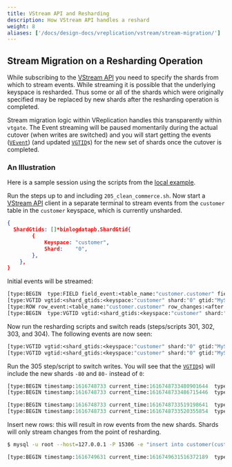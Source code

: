 ```yaml
---
title: VStream API and Resharding
description: How VStream API handles a reshard
weight: 8
aliases: ['/docs/design-docs/vreplication/vstream/stream-migration/']
---
```


## Stream Migration on a Resharding Operation

While subscribing to the [VStream API](../../vstream/) you need to specify the shards from which to stream events. While
streaming it is possible that the underlying keyspace is resharded. Thus some or all of the shards which were originally
specified may be replaced by new shards after the resharding operation is completed.

Stream migration logic within VReplication handles this transparently within `vtgate`. The Event streaming will be paused
momentarily during the actual cutover (when writes are switched) and you will start getting the events
([`VEvent`](https://pkg.go.dev/vitess.io/vitess/go/vt/proto/binlogdata#VEvent)) (and updated
[`VGTID`](https://pkg.go.dev/vitess.io/vitess/go/vt/proto/binlogdata#VGtid)s) for the new set of shards once the cutover
is completed.

### An Illustration

Here is a sample session using the scripts from the [local example](../../../../get-started/local).

Run the steps up to and including `205_clean_commerce.sh`. Now start a [VStream API](../../vstream/) client in a
separate terminal to stream events from the `customer` table in the `customer` keyspace, which is currently unsharded.

```json
{
  ShardGtids: []*binlogdatapb.ShardGtid{
        {
            Keyspace: "customer",
            Shard:    "0",
        },
    },
}
```

Initial events will be streamed:

```proto
[type:BEGIN  type:FIELD field_event:<table_name:"customer.customer" fields:<name:"customer_id" type:INT64 table:"customer" org_table:"customer" database:"vt_customer" org_name:"customer_id" column_length:20 charset:63 flags:49667 > fields:<name:"email" type:VARBINARY table:"customer" org_table:"customer" database:"vt_customer" org_name:"email" column_length:128 charset:63 flags:128 > > ]
[type:VGTID vgtid:<shard_gtids:<keyspace:"customer" shard:"0" gtid:"MySQL56/060a409d-8e10-11eb-9bb5-04ed332e05c2:1-45" > > ]
[type:ROW row_event:<table_name:"customer.customer" row_changes:<after:<lengths:1 lengths:16 values:"1alice@domain.com" > > >  type:ROW row_event:<table_name:"customer.customer" row_changes:<after:<lengths:1 lengths:14 values:"2bob@domain.com" > > >  type:ROW row_event:<table_name:"customer.customer" row_changes:<after:<lengths:1 lengths:18 values:"3charlie@domain.com" > > >  type:ROW row_event:<table_name:"customer.customer" row_changes:<after:<lengths:1 lengths:14 values:"4dan@domain.com" > > >  type:ROW row_event:<table_name:"customer.customer" row_changes:<after:<lengths:1 lengths:14 values:"5eve@domain.com" > > >  type:VGTID vgtid:<shard_gtids:<keyspace:"customer" shard:"0" gtid:"MySQL56/060a409d-8e10-11eb-9bb5-04ed332e05c2:1-45" table_p_ks:<table_name:"customer" lastpk:<rows:<lengths:1 values:"5" > > > > >  type:COMMIT ]
[type:BEGIN  type:VGTID vgtid:<shard_gtids:<keyspace:"customer" shard:"0" gtid:"MySQL56/060a409d-8e10-11eb-9bb5-04ed332e05c2:1-45" > >  type:COMMIT ]
```

Now run the resharding scripts and switch reads (steps/scripts 301, 302, 303, and 304). The following events are now seen:

```proto
[type:VGTID vgtid:<shard_gtids:<keyspace:"customer" shard:"0" gtid:"MySQL56/060a409d-8e10-11eb-9bb5-04ed332e05c2:1-46" > >  type:DDL timestamp:1616748652 statement:"alter table customer change customer_id customer_id bigint not null" current_time:1616748652480051077 ]
[type:VGTID vgtid:<shard_gtids:<keyspace:"customer" shard:"0" gtid:"MySQL56/060a409d-8e10-11eb-9bb5-04ed332e05c2:1-47" > >  type:OTHER timestamp:1616748652 current_time:1616748652553883482 ]
```

Run the 305 step/script to switch writes. You will see that the [`VGTID`](https://pkg.go.dev/vitess.io/vitess/go/vt/proto/binlogdata#VGtid)s)
will include the new shards `-80` and `80-` instead of `0`:

```proto
[type:BEGIN timestamp:1616748733 current_time:1616748733480901644  type:VGTID vgtid:<shard_gtids:<keyspace:"customer" shard:"0" gtid:"MySQL56/060a409d-8e10-11eb-9bb5-04ed332e05c2:1-48" > >  type:COMMIT timestamp:1616748733 current_time:1616748733480932466 ]
[type:BEGIN timestamp:1616748733 current_time:1616748733486715446  type:VGTID vgtid:<shard_gtids:<keyspace:"customer" shard:"0" gtid:"MySQL56/060a409d-8e10-11eb-9bb5-04ed332e05c2:1-49" > >  type:COMMIT timestamp:1616748733 current_time:1616748733486749728 ]

[type:BEGIN timestamp:1616748733 current_time:1616748733519198641  type:VGTID vgtid:<shard_gtids:<keyspace:"customer" shard:"80-" gtid:"MySQL56/6a60d315-8e10-11eb-b894-04ed332e05c2:1-76" > shard_gtids:<keyspace:"customer" shard:"-80" gtid:"MySQL56/629442b7-8e10-11eb-a0bb-04ed332e05c2:1-75" > >  type:COMMIT timestamp:1616748733 current_time:1616748733519244822 ]
[type:BEGIN timestamp:1616748733 current_time:1616748733520355854  type:VGTID vgtid:<shard_gtids:<keyspace:"customer" shard:"80-" gtid:"MySQL56/6a60d315-8e10-11eb-b894-04ed332e05c2:1-76" > shard_gtids:<keyspace:"customer" shard:"-80" gtid:"MySQL56/629442b7-8e10-11eb-a0bb-04ed332e05c2:1-76" > >  type:COMMIT timestamp:1616748733 current_time:1616748733520403210 ]
```

Insert new rows: this will result in row events from the new shards. Shards will only stream changes from the point of
resharding.

```bash
$ mysql -u root --host=127.0.0.1 -P 15306 -e "insert into customer(customer_id, email) values(6,'rohit@planetscale.com'), (7, 'mlord@planetscale.com')"
```

```proto
[type:BEGIN timestamp:1616749631 current_time:1616749631516372189  type:FIELD timestamp:1616749631 field_event:<table_name:"customer.customer" fields:<name:"customer_id" type:INT64 table:"customer" org_table:"customer" database:"vt_customer" org_name:"customer_id" column_length:20 charset:63 flags:53251 > fields:<name:"email" type:VARBINARY table:"customer" org_table:"customer" database:"vt_customer" org_name:"email" column_length:128 charset:63 flags:128 > > current_time:1616749631517765487  type:ROW timestamp:1616749631 row_event:<table_name:"customer.customer" row_changes:<after:<lengths:1 lengths:22 values:"6sougou@planetscale.com" > > row_changes:<after:<lengths:1 lengths:23 values:"7deepthi@planetscale.com" > > > current_time:1616749631517779353  type:VGTID vgtid:<shard_gtids:<keyspace:"customer" shard:"80-" gtid:"MySQL56/6a60d315-8e10-11eb-b894-04ed332e05c2:1-77" > shard_gtids:<keyspace:"customer" shard:"-80" gtid:"MySQL56/629442b7-8e10-11eb-a0bb-04ed332e05c2:1-76" > >  type:COMMIT timestamp:1616749631 current_time:1616749631517789376 ]
```
